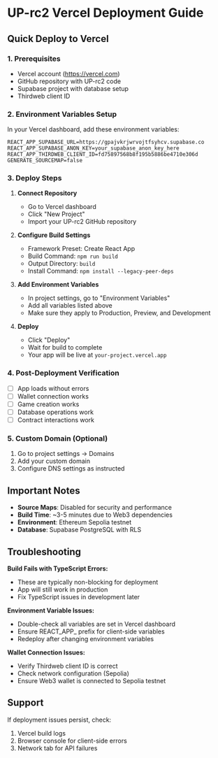 # UP-rc2 Vercel Deployment Guide

## Quick Deploy to Vercel

### 1. Prerequisites
- Vercel account (https://vercel.com)
- GitHub repository with UP-rc2 code
- Supabase project with database setup
- Thirdweb client ID

### 2. Environment Variables Setup
In your Vercel dashboard, add these environment variables:

```env
REACT_APP_SUPABASE_URL=https://gpajvkrjwrvojtfsyhcv.supabase.co
REACT_APP_SUPABASE_ANON_KEY=your_supabase_anon_key_here
REACT_APP_THIRDWEB_CLIENT_ID=fd75897568b8f195b5886be4710e306d
GENERATE_SOURCEMAP=false
```

### 3. Deploy Steps
1. **Connect Repository**
   - Go to Vercel dashboard
   - Click "New Project"
   - Import your UP-rc2 GitHub repository

2. **Configure Build Settings**
   - Framework Preset: Create React App
   - Build Command: `npm run build`
   - Output Directory: `build`
   - Install Command: `npm install --legacy-peer-deps`

3. **Add Environment Variables**
   - In project settings, go to "Environment Variables"
   - Add all variables listed above
   - Make sure they apply to Production, Preview, and Development

4. **Deploy**
   - Click "Deploy"
   - Wait for build to complete
   - Your app will be live at `your-project.vercel.app`

### 4. Post-Deployment Verification
- [ ] App loads without errors
- [ ] Wallet connection works
- [ ] Game creation works
- [ ] Database operations work
- [ ] Contract interactions work

### 5. Custom Domain (Optional)
1. Go to project settings → Domains
2. Add your custom domain
3. Configure DNS settings as instructed

## Important Notes

- **Source Maps**: Disabled for security and performance
- **Build Time**: ~3-5 minutes due to Web3 dependencies
- **Environment**: Ethereum Sepolia testnet
- **Database**: Supabase PostgreSQL with RLS

## Troubleshooting

**Build Fails with TypeScript Errors:**
- These are typically non-blocking for deployment
- App will still work in production
- Fix TypeScript issues in development later

**Environment Variable Issues:**
- Double-check all variables are set in Vercel dashboard
- Ensure REACT_APP_ prefix for client-side variables
- Redeploy after changing environment variables

**Wallet Connection Issues:**
- Verify Thirdweb client ID is correct
- Check network configuration (Sepolia)
- Ensure Web3 wallet is connected to Sepolia testnet

## Support
If deployment issues persist, check:
1. Vercel build logs
2. Browser console for client-side errors
3. Network tab for API failures